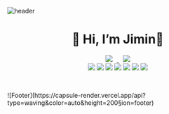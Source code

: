 

<!---
Jim3-4/Jim3-4 is a ✨ special ✨ repository because its `README.md` (this file) appears on your GitHub profile.
You can click the Preview link to take a look at your changes.
--->
![header](https://capsule-render.vercel.app/api?type=waving&color=auto&height=200&section=header&text=Goni%20Archive&fontSize=70)

<div align=center><h1>👋 Hi, I’m Jimin💖 </h1></div>
<div align=center>

<a href="https://applejam34.tistory.com/">
<img
src="http://img.shields.io/badge/-Tech%20Blog-655ced?style=flat&logo=github&link=https://applejam34.tistory.com/"
style="height : auto; margin-left : 10px; margin-right : 10px;"/>
</a> 
<img
src="https://img.shields.io/badge/Gmail-d14836?style=flat-square&logo=Gmail&logoColor=white&link=mailto:kimjm8941@gmail.com"
style="height : auto; margin-left : 10px; margin-right : 10px;"/>
</a>


<br>
<img src="https://img.shields.io/badge/C++-00599C?style=flat-square&logo=C%2B%2B&logoColor=white">
<img src="https://img.shields.io/badge/JAVA-007396?style=flat-square&logo=java&logoColor=white">
<img src="https://img.shields.io/badge/Spring-6DB33F?style=flat-square&logo=Spring&logoColor=white">
<img src="https://img.shields.io/badge/oracle-F80000?style=flat-square&logo=oracle&logoColor=white">
<img src="https://img.shields.io/badge/javascript-F7DF1E?style=flat-square&logo=javascript&logoColor=black">
<img src="https://img.shields.io/badge/html-E34F26?style=flat-square&logo=html5&logoColor=white">
<img src="https://img.shields.io/badge/css-1572B6?style=flat-square&logo=css3&logoColor=white">


<br><!--
<img src="https://img.shields.io/badge/C++-00599C?style=for-the-badge&logo=C%2B%2B&logoColor=white">
<img src="https://img.shields.io/badge/JAVA-007396?style=for-the-badge&logo=java&logoColor=white">
<img src="https://img.shields.io/badge/Spring-6DB33F?style=for-the-badge&logo=Spring&logoColor=white">
<img src="https://img.shields.io/badge/oracle-F80000?style=for-the-badge&logo=oracle&logoColor=white">
<img src="https://img.shields.io/badge/javascript-F7DF1E?style=for-the-badge&logo=javascript&logoColor=black">
<img src="https://img.shields.io/badge/html-E34F26?style=for-the-badge&logo=html5&logoColor=white">
<img src="https://img.shields.io/badge/css-1572B6?style=for-the-badge&logo=css3&logoColor=white">
-->
</div>
![Footer](https://capsule-render.vercel.app/api?type=waving&color=auto&height=200&section=footer)

